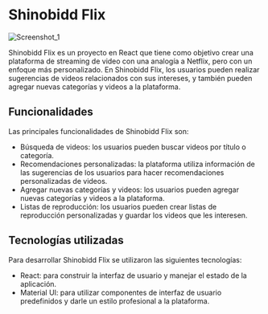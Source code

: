# Shinobidd Flix
![Screenshot_1](https://github.com/Marcosegm/shinobidd_flix/assets/120766403/f3640988-566b-4ce9-bb83-817e3144158a)

Shinobidd Flix es un proyecto en React que tiene como objetivo crear una plataforma de streaming de video con una analogía a Netflix, pero con un enfoque más personalizado. En Shinobidd Flix, los usuarios pueden realizar sugerencias de videos relacionados con sus intereses, y también pueden agregar nuevas categorías y videos a la plataforma.

## Funcionalidades
Las principales funcionalidades de Shinobidd Flix son:

- Búsqueda de videos: los usuarios pueden buscar videos por título o categoría.
- Recomendaciones personalizadas: la plataforma utiliza información de las sugerencias de los usuarios para hacer recomendaciones personalizadas de videos.
- Agregar nuevas categorías y videos: los usuarios pueden agregar nuevas categorías y videos a la plataforma.
- Listas de reproducción: los usuarios pueden crear listas de reproducción personalizadas y guardar los videos que les interesen.

## Tecnologías utilizadas
Para desarrollar Shinobidd Flix se utilizaron las siguientes tecnologías:

- React: para construir la interfaz de usuario y manejar el estado de la aplicación.
- Material UI: para utilizar componentes de interfaz de usuario predefinidos y darle un estilo profesional a la plataforma.
